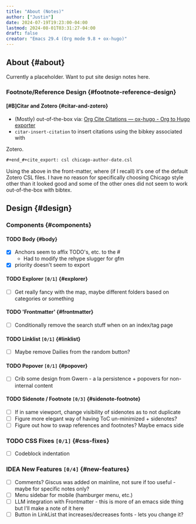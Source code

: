 ```yaml
---
title: "About (Notes)"
author: ["Justin"]
date: 2024-07-19T19:23:00-04:00
lastmod: 2024-08-01T03:31:27-04:00
draft: false
creator: "Emacs 29.4 (Org mode 9.8 + ox-hugo)"
---
```


<div class="outline-1 jvc">

## About {#about}

Currently a placeholder. Want to put site design notes here.

<div class="outline-2 jvc">

### Footnote/Reference Design {#footnote-reference-design}

<div class="outline-3 jvc">

#### <span class="org-priority priority-B">[#B]</span>Citar and Zotero {#citar-and-zotero}

-   (Mostly) out-of-the-box via: [Org Cite Citations — ox-hugo - Org to Hugo exporter](https://ox-hugo.scripter.co/doc/org-cite-citations/)
-   `citar-insert-citation` to insert citations using the bibkey associated with

Zotero.

```org
#+end_#+cite_export: csl chicago-author-date.csl
```

Using the above in the front-matter, where (if I recall) it's one of the default Zotero CSL
files. I have no reason for specifically choosing Chicago style other than it
looked good and some of the other ones did not seem to work out-of-the-box with bibtex.

</div>

</div>

</div>

<div class="outline-1 jvc">

## Design {#design}

<div class="outline-2 jvc">

### Components {#components}

<div class="outline-3 jvc">

#### <span class="org-todo todo TODO">TODO</span> Body {#body}

-   [X] Anchors seem to affix TODO's, etc. to the #
    -   Had to modify the rehype slugger for gfm
-   [X] priority doesn't seem to export

</div>

<div class="outline-3 jvc">

#### <span class="org-todo todo TODO">TODO</span> Explorer <code>[0/1]</code> {#explorer}

-   [ ] Get really fancy with the map, maybe different folders based on
    categories or something

</div>

<div class="outline-3 jvc">

#### <span class="org-todo todo TODO">TODO</span> 'Frontmatter' {#frontmatter}

-   [ ] Conditionally remove the search stuff when on an index/tag page

</div>

<div class="outline-3 jvc">

#### <span class="org-todo todo TODO">TODO</span> Linklist <code>[0/1]</code> {#linklist}

-   [ ] Maybe remove Dailies from the random button?

</div>

<div class="outline-3 jvc">

#### <span class="org-todo todo TODO">TODO</span> Popover <code>[0/1]</code> {#popover}

-   [ ] Crib some design from Gwern - a la persistence + popovers for
    non-internal content

</div>

<div class="outline-3 jvc">

#### <span class="org-todo todo TODO">TODO</span> Sidenote / Footnote <code>[0/3]</code> {#sidenote-footnote}

-   [ ] If in same viewport, change visibility of sidenotes as to not duplicate
-   [ ] Figure more elegant way of having ToC un-minimized + sidenotes?
-   [ ] Figure out how to swap references and footnotes? Maybe emacs side

</div>

</div>

<div class="outline-2 jvc">

### <span class="org-todo todo TODO">TODO</span> CSS Fixes <code>[0/1]</code> {#css-fixes}

-   [ ] Codeblock indentation

</div>

<div class="outline-2 jvc">

### <span class="org-todo todo IDEA">IDEA</span> New Features <code>[0/4]</code> {#new-features}

-   [ ] Comments? Giscus was added on mainline, not sure if too useful - maybe
    for specific notes only?
-   [ ] Menu sidebar for mobile (hamburger menu, etc.)
-   [ ] LLM integration with Frontmatter - this is more of an emacs side thing
    but I'll make a note of it here
-   [ ] Button in LinkList that increases/decreases fonts - lets you change it?

</div>

</div>
